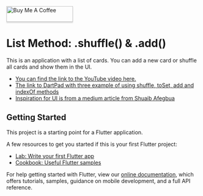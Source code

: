 <a href="https://www.buymeacoffee.com/FlutterExp" target="_blank"><img src="https://www.buymeacoffee.com/assets/img/custom_images/orange_img.png" alt="Buy Me A Coffee" style="height: 41px !important;width: 174px !important;box-shadow: 0px 3px 2px 0px rgba(190, 190, 190, 0.5) !important;-webkit-box-shadow: 0px 3px 2px 0px rgba(190, 190, 190, 0.5) !important;" ></a>

# List Method: .shuffle() & .add()

This is an application with a list of cards. You can add  a new card or shuffle all cards and show them in the UI.
- [You can find the link to the YouTube video here.](https://youtu.be/1XaPCDX0ZVU)
- [The link to DartPad with three example of using shuffle, toSet, add and indexOf methods](https://dartpad.dev/3587efe1610f6fd7563fddd206df9869)
- [Inspiration for UI is from a medium article from Shuaib Afegbua](https://proandroiddev.com/flutter-thursday-02-beautiful-list-ui-and-detail-page-a9245f5ceaf0)


## Getting Started

This project is a starting point for a Flutter application.

A few resources to get you started if this is your first Flutter project:

- [Lab: Write your first Flutter app](https://flutter.dev/docs/get-started/codelab)
- [Cookbook: Useful Flutter samples](https://flutter.dev/docs/cookbook)

For help getting started with Flutter, view our
[online documentation](https://flutter.dev/docs), which offers tutorials,
samples, guidance on mobile development, and a full API reference.
